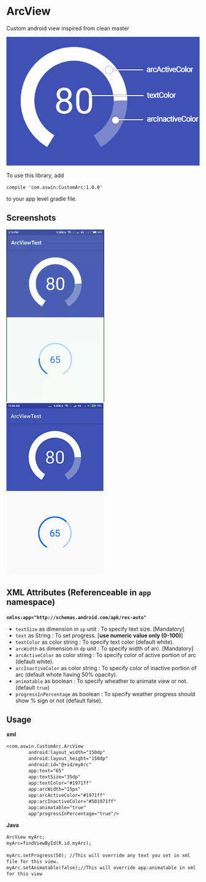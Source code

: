 # ArcView
Custom android view inspired from clean master

![preview](https://raw.githubusercontent.com/AswinpAshok/ArcView/master/Screenshots/preview.jpg)

To use this library, add

    compile 'com.aswin:CustomArc:1.0.0'
    
to your app level gradle file.
 

## Screenshots  
 
![](https://raw.githubusercontent.com/AswinpAshok/ArcView/master/Screenshots/screengif.gif) ![](https://raw.githubusercontent.com/AswinpAshok/ArcView/master/Screenshots/Screenshot2.png)

## XML Attributes (Referenceable in `app` namespace)
**`xmlns:app="http://schemas.android.com/apk/res-auto"`**
* `textSize` as dimension in `sp` unit : To specify text size. [Mandatory]
* `text` as String : To set progress. [**use numeric value only (0-100)**]
* `textColor` as color string : To specify text color (default white). 
* `arcWidth` as dimension in `dp` unit : To specify width of arc. [Mandatory]
* `arcActiveColor` as color string : To specify color of active portion of arc (default white).
* `arcInactiveColor` as color string : To specify color of inactive portion of arc (default whote having 50% opacity).
* `animatable` as boolean : To specify wheather to animate view or not. (default `true`)
* `progressInPercentage` as boolean : To specify weather progress should show % sign or not (default false).

## Usage 
**xml**

    <com.aswin.CustomArc.ArcView
            android:layout_width="150dp"
            android:layout_height="150dp"
            android:id="@+id/myArc"
            app:text="65"
            app:textSize="35dp"
            app:textColor="#1971ff"
            app:arcWidth="15px"
            app:arcActiveColor="#1971ff"
            app:arcInactiveColor="#501971ff"
            app:animatable="true"
            app"progressInPercentage="true"/>
            
**Java**

    ArcView myArc;
    myArc=findViewById(R.id.myArc);
    
    myArc.setProgress(50); //This will override any text you set in xml file for this view.
    myArc.setAnimatable(false);//This will override app:animatable in xml for this view
